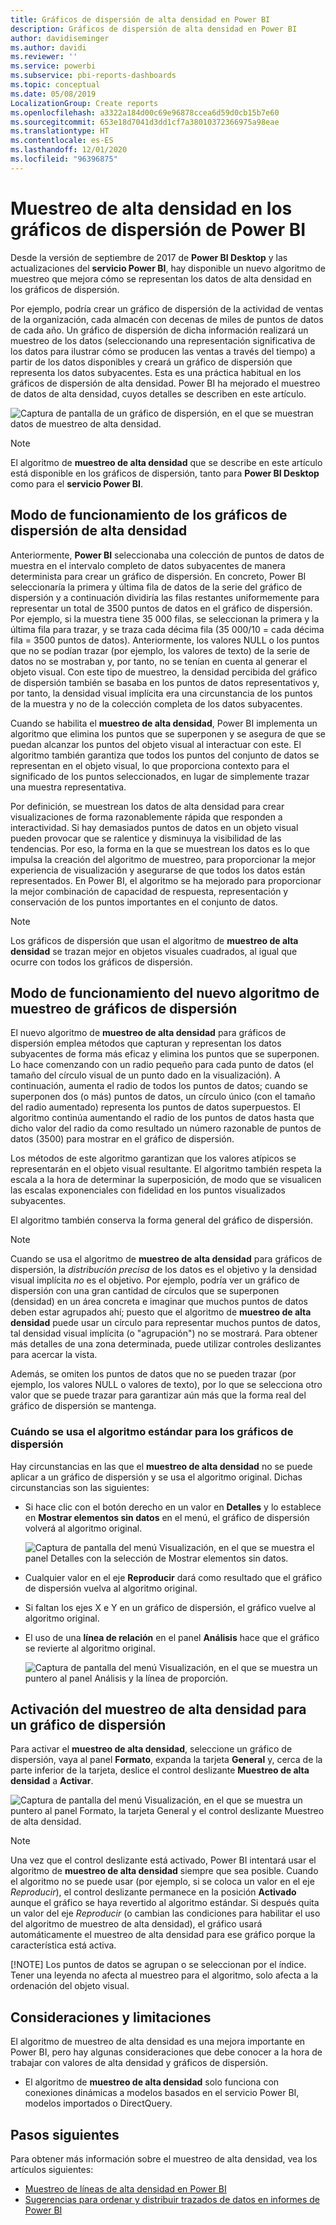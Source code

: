 ```yaml
---
title: Gráficos de dispersión de alta densidad en Power BI
description: Gráficos de dispersión de alta densidad en Power BI
author: davidiseminger
ms.author: davidi
ms.reviewer: ''
ms.service: powerbi
ms.subservice: pbi-reports-dashboards
ms.topic: conceptual
ms.date: 05/08/2019
LocalizationGroup: Create reports
ms.openlocfilehash: a3322a184d00c69e96878ccea6d59d0cb15b7e60
ms.sourcegitcommit: 653e18d7041d3dd1cf7a38010372366975a98eae
ms.translationtype: HT
ms.contentlocale: es-ES
ms.lasthandoff: 12/01/2020
ms.locfileid: "96396875"
---
```

# <a name="high-density-sampling-in-power-bi-scatter-charts"></a>Muestreo de alta densidad en los gráficos de dispersión de Power BI
Desde la versión de septiembre de 2017 de **Power BI Desktop** y las actualizaciones del **servicio Power BI**, hay disponible un nuevo algoritmo de muestreo que mejora cómo se representan los datos de alta densidad en los gráficos de dispersión.

Por ejemplo, podría crear un gráfico de dispersión de la actividad de ventas de la organización, cada almacén con decenas de miles de puntos de datos de cada año. Un gráfico de dispersión de dicha información realizará un muestreo de los datos (seleccionando una representación significativa de los datos para ilustrar cómo se producen las ventas a través del tiempo) a partir de los datos disponibles y creará un gráfico de dispersión que representa los datos subyacentes. Esta es una práctica habitual en los gráficos de dispersión de alta densidad. Power BI ha mejorado el muestreo de datos de alta densidad, cuyos detalles se describen en este artículo.

![Captura de pantalla de un gráfico de dispersión, en el que se muestran datos de muestreo de alta densidad.](media/desktop-high-density-scatter-charts/high-density-scatter-charts_01.png)

> [!NOTE]
> El algoritmo de **muestreo de alta densidad** que se describe en este artículo está disponible en los gráficos de dispersión, tanto para **Power BI Desktop** como para el **servicio Power BI**.
> 
> 

## <a name="how-high-density-scatter-charts-work"></a>Modo de funcionamiento de los gráficos de dispersión de alta densidad
Anteriormente, **Power BI** seleccionaba una colección de puntos de datos de muestra en el intervalo completo de datos subyacentes de manera determinista para crear un gráfico de dispersión. En concreto, Power BI seleccionaría la primera y última fila de datos de la serie del gráfico de dispersión y a continuación dividiría las filas restantes uniformemente para representar un total de 3500 puntos de datos en el gráfico de dispersión. Por ejemplo, si la muestra tiene 35 000 filas, se seleccionan la primera y la última fila para trazar, y se traza cada décima fila (35 000/10 = cada décima fila = 3500 puntos de datos). Anteriormente, los valores NULL o los puntos que no se podían trazar (por ejemplo, los valores de texto) de la serie de datos no se mostraban y, por tanto, no se tenían en cuenta al generar el objeto visual. Con este tipo de muestreo, la densidad percibida del gráfico de dispersión también se basaba en los puntos de datos representativos y, por tanto, la densidad visual implícita era una circunstancia de los puntos de la muestra y no de la colección completa de los datos subyacentes.

Cuando se habilita el **muestreo de alta densidad**, Power BI implementa un algoritmo que elimina los puntos que se superponen y se asegura de que se puedan alcanzar los puntos del objeto visual al interactuar con este. El algoritmo también garantiza que todos los puntos del conjunto de datos se representan en el objeto visual, lo que proporciona contexto para el significado de los puntos seleccionados, en lugar de simplemente trazar una muestra representativa.

Por definición, se muestrean los datos de alta densidad para crear visualizaciones de forma razonablemente rápida que responden a interactividad. Si hay demasiados puntos de datos en un objeto visual pueden provocar que se ralentice y disminuya la visibilidad de las tendencias. Por eso, la forma en la que se muestrean los datos es lo que impulsa la creación del algoritmo de muestreo, para proporcionar la mejor experiencia de visualización y asegurarse de que todos los datos están representados. En Power BI, el algoritmo se ha mejorado para proporcionar la mejor combinación de capacidad de respuesta, representación y conservación de los puntos importantes en el conjunto de datos.

> [!NOTE]
> Los gráficos de dispersión que usan el algoritmo de **muestreo de alta densidad** se trazan mejor en objetos visuales cuadrados, al igual que ocurre con todos los gráficos de dispersión.
> 
> 

## <a name="how-the-new-scatter-chart-sampling-algorithm-works"></a>Modo de funcionamiento del nuevo algoritmo de muestreo de gráficos de dispersión
El nuevo algoritmo de **muestreo de alta densidad** para gráficos de dispersión emplea métodos que capturan y representan los datos subyacentes de forma más eficaz y elimina los puntos que se superponen. Lo hace comenzando con un radio pequeño para cada punto de datos (el tamaño del círculo visual de un punto dado en la visualización). A continuación, aumenta el radio de todos los puntos de datos; cuando se superponen dos (o más) puntos de datos, un círculo único (con el tamaño del radio aumentado) representa los puntos de datos superpuestos. El algoritmo continúa aumentando el radio de los puntos de datos hasta que dicho valor del radio da como resultado un número razonable de puntos de datos (3500) para mostrar en el gráfico de dispersión.

Los métodos de este algoritmo garantizan que los valores atípicos se representarán en el objeto visual resultante. El algoritmo también respeta la escala a la hora de determinar la superposición, de modo que se visualicen las escalas exponenciales con fidelidad en los puntos visualizados subyacentes.

El algoritmo también conserva la forma general del gráfico de dispersión.

> [!NOTE]
> Cuando se usa el algoritmo de **muestreo de alta densidad** para gráficos de dispersión, la *distribución precisa* de los datos es el objetivo y la densidad visual implícita *no* es el objetivo. Por ejemplo, podría ver un gráfico de dispersión con una gran cantidad de círculos que se superponen (densidad) en un área concreta e imaginar que muchos puntos de datos deben estar agrupados ahí; puesto que el algoritmo de **muestreo de alta densidad** puede usar un círculo para representar muchos puntos de datos, tal densidad visual implícita (o "agrupación") no se mostrará. Para obtener más detalles de una zona determinada, puede utilizar controles deslizantes para acercar la vista.
> 
> 

Además, se omiten los puntos de datos que no se pueden trazar (por ejemplo, los valores NULL o valores de texto), por lo que se selecciona otro valor que se puede trazar para garantizar aún más que la forma real del gráfico de dispersión se mantenga.

### <a name="when-the-standard-algorithm-for-scatter-charts-is-used"></a>Cuándo se usa el algoritmo estándar para los gráficos de dispersión
Hay circunstancias en las que el **muestreo de alta densidad** no se puede aplicar a un gráfico de dispersión y se usa el algoritmo original. Dichas circunstancias son las siguientes:

* Si hace clic con el botón derecho en un valor en **Detalles** y lo establece en **Mostrar elementos sin datos** en el menú, el gráfico de dispersión volverá al algoritmo original.
  
  ![Captura de pantalla del menú Visualización, en el que se muestra el panel Detalles con la selección de Mostrar elementos sin datos.](media/desktop-high-density-scatter-charts/high-density-scatter-charts_02.png)
* Cualquier valor en el eje **Reproducir** dará como resultado que el gráfico de dispersión vuelva al algoritmo original.
* Si faltan los ejes X e Y en un gráfico de dispersión, el gráfico vuelve al algoritmo original.
* El uso de una **línea de relación** en el panel **Análisis** hace que el gráfico se revierte al algoritmo original.
  
  ![Captura de pantalla del menú Visualización, en el que se muestra un puntero al panel Análisis y la línea de proporción.](media/desktop-high-density-scatter-charts/high-density-scatter-charts_03.png)

## <a name="how-to-turn-on-high-density-sampling-for-a-scatter-chart"></a>Activación del muestreo de alta densidad para un gráfico de dispersión
Para activar el **muestreo de alta densidad**, seleccione un gráfico de dispersión, vaya al panel **Formato**, expanda la tarjeta **General** y, cerca de la parte inferior de la tarjeta, deslice el control deslizante **Muestreo de alta densidad** a **Activar**.

![Captura de pantalla del menú Visualización, en el que se muestra un puntero al panel Formato, la tarjeta General y el control deslizante Muestreo de alta densidad.](media/desktop-high-density-scatter-charts/high-density-scatter-charts_04.png)

> [!NOTE]
> Una vez que el control deslizante está activado, Power BI intentará usar el algoritmo de **muestreo de alta densidad** siempre que sea posible. Cuando el algoritmo no se puede usar (por ejemplo, si se coloca un valor en el eje *Reproducir*), el control deslizante permanece en la posición **Activado** aunque el gráfico se haya revertido al algoritmo estándar. Si después quita un valor del eje *Reproducir* (o cambian las condiciones para habilitar el uso del algoritmo de muestreo de alta densidad), el gráfico usará automáticamente el muestreo de alta densidad para ese gráfico porque la característica está activa.
> 
> [!NOTE]
> Los puntos de datos se agrupan o se seleccionan por el índice. Tener una leyenda no afecta al muestreo para el algoritmo, solo afecta a la ordenación del objeto visual.
> 
> 

## <a name="considerations-and-limitations"></a>Consideraciones y limitaciones
El algoritmo de muestreo de alta densidad es una mejora importante en Power BI, pero hay algunas consideraciones que debe conocer a la hora de trabajar con valores de alta densidad y gráficos de dispersión.

* El algoritmo de **muestreo de alta densidad** solo funciona con conexiones dinámicas a modelos basados en el servicio Power BI, modelos importados o DirectQuery.

## <a name="next-steps"></a>Pasos siguientes

Para obtener más información sobre el muestreo de alta densidad, vea los artículos siguientes:

* [Muestreo de líneas de alta densidad en Power BI](desktop-high-density-sampling.md)
* [Sugerencias para ordenar y distribuir trazados de datos en informes de Power BI](../guidance/report-tips-sort-distribute-data-plots.md)
